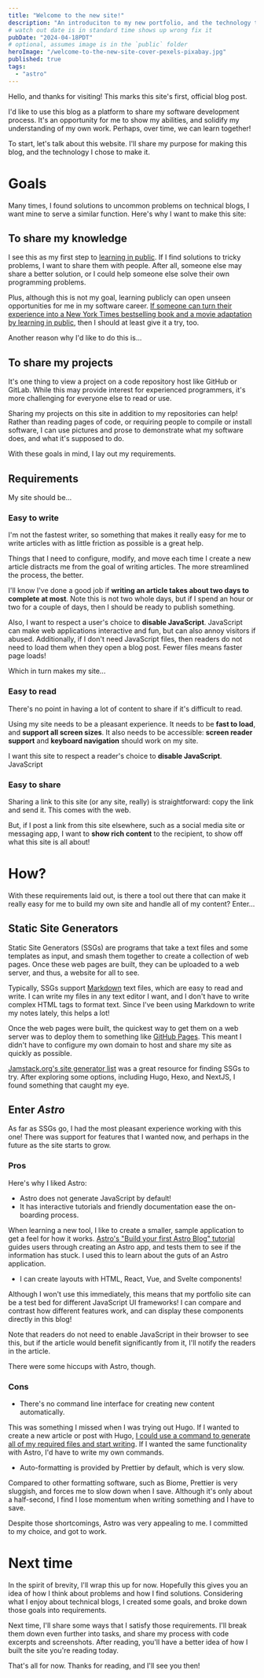 ```yaml
---
title: "Welcome to the new site!"
description: "An introduciton to my new portfolio, and the technology that powers it."
# watch out date is in standard time shows up wrong fix it
pubDate: "2024-04-18PDT"
# optional, assumes image is in the `public` folder
heroImage: "/welcome-to-the-new-site-cover-pexels-pixabay.jpg"
published: true
tags:
  - "astro"
---
```


Hello, and thanks for visiting! This marks this site's first, official blog post.

I'd like to use this blog as a platform to share my software development process. It's an opportunity for me to show my abilities, and solidify my understanding of my own work. Perhaps, over time, we can learn together!

To start, let's talk about this website. I'll share my purpose for making this blog, and the technology I chose to make it.

# Goals

Many times, I found solutions to uncommon problems on technical blogs, I want mine to serve a similar function. Here's why I want to make this site:

## To share my knowledge

I see this as my first step to [learning in public](https://www.swyx.io/learn-in-public). If I find solutions to tricky problems, I want to share them with people. After all, someone else may share a better solution, or I could help someone else solve their own programming problems.

Plus, although this is not my goal, learning publicly can open unseen opportunities for me in my software career. [If someone can turn their experience into a New York Times bestselling book and a movie adaptation by learning in public](https://www.washingtonpost.com/food/2022/11/02/julie-powell-julia-child-food-writing/), then I should at least give it a try, too.

Another reason why I'd like to do this is...

## To share my projects

It's one thing to view a project on a code repository host like GitHub or GitLab. While this may provide interest for experienced programmers, it's more challenging for everyone else to read or use.

Sharing my projects on this site in addition to my repositories can help! Rather than reading pages of code, or requiring people to compile or install software, I can use pictures and prose to demonstrate what my software does, and what it's supposed to do.

With these goals in mind, I lay out my requirements.

## Requirements

My site should be...

### Easy to write

I'm not the fastest writer, so something that makes it really easy for me to write articles with as little friction as possible is a great help.

Things that I need to configure, modify, and move each time I create a new article distracts me from the goal of writing articles. The more streamlined the process, the better.

I'll know I've done a good job if **writing an article takes about two days to complete at most**. Note this is not two whole days, but if I spend an hour or two for a couple of days, then I should be ready to publish something.

Also, I want to respect a user's choice to **disable JavaScript**. JavaScript can make web applications interactive and fun, but can also annoy visitors if abused. Additionally, if I don't need JavaScript files, then readers do not need to load them when they open a blog post. Fewer files means faster page loads!

Which in turn makes my site...

### Easy to read

There's no point in having a lot of content to share if it's difficult to read.

Using my site needs to be a pleasant experience. It needs to be **fast to load**, and **support all screen sizes**. It also needs to be accessible: **screen reader support** and **keyboard navigation** should work on my site.

I want this site to respect a reader's choice to **disable JavaScript**. JavaScript

### Easy to share

Sharing a link to this site (or any site, really) is straightforward: copy the link and send it. This comes with the web.

But, if I post a link from this site elsewhere, such as a social media site or messaging app, I want to **show rich content** to the recipient, to show off what this site is all about!

# How?

With these requirements laid out, is there a tool out there that can make it really easy for me to build my own site and handle all of my content? Enter...

## Static Site Generators

Static Site Generators (SSGs) are programs that take a text files and some templates as input, and smash them together to create a collection of web pages. Once these web pages are built, they can be uploaded to a web server, and thus, a website for all to see.

Typically, SSGs support [Markdown](https://en.wikipedia.org/wiki/Markdown) text files, which are easy to read and write. I can write my files in any text editor I want, and I don't have to write complex HTML tags to format text. Since I've been using Markdown to write my notes lately, this helps a lot!

Once the web pages were built, the quickest way to get them on a web server was to deploy them to something like [GitHub Pages](https://pages.github.com/). This meant I didn't have to configure my own domain to host and share my site as quickly as possible.

[Jamstack.org's site generator list](https://jamstack.org/generators/) was a great resource for finding SSGs to try. After exploring some options, including Hugo, Hexo, and NextJS, I found something that caught my eye.

## Enter _Astro_

As far as SSGs go, I had the most pleasant experience working with this one! There was support for features that I wanted now, and perhaps in the future as the site starts to grow.

### Pros

Here's why I liked Astro:

- Astro does not generate JavaScript by default!
- It has interactive tutorials and friendly documentation ease the on-boarding process.

When learning a new tool, I like to create a smaller, sample application to get a feel for how it works. [Astro's "Build your first Astro Blog" tutorial](https://docs.astro.build/en/tutorial/0-introduction/) guides users through creating an Astro app, and tests them to see if the information has stuck. I used this to learn about the guts of an Astro application.

- I can create layouts with HTML, React, Vue, and Svelte components!

Although I won't use this immediately, this means that my portfolio site can be a test bed for different JavaScript UI frameworks! I can compare and contrast how different features work, and can display these components directly in this blog!

Note that readers do not need to enable JavaScript in their browser to see this, but if the article would benefit significantly from it, I'll notify the readers in the article.

There were some hiccups with Astro, though.

### Cons

- There's no command line interface for creating new content automatically.

This was something I missed when I was trying out Hugo. If I wanted to create a new article or post with Hugo, [I could use a command to generate all of my required files and start writing](https://gohugo.io/commands/hugo_new/). If I wanted the same functionality with Astro, I'd have to write my own commands.

- Auto-formatting is provided by Prettier by default, which is very slow.

Compared to other formatting software, such as Biome, Prettier is very sluggish, and forces me to slow down when I save. Although it's only about a half-second, I find I lose momentum when writing something and I have to save.

Despite those shortcomings, Astro was very appealing to me. I committed to my choice, and got to work.

# Next time

In the spirit of brevity, I'll wrap this up for now. Hopefully this gives you an idea of how I think about problems and how I find solutions. Considering what I enjoy about technical blogs, I created some goals, and broke down those goals into requirements.

Next time, I'll share some ways that I satisfy those requirements. I'll break them down even further into tasks, and share my process with code excerpts and screenshots. After reading, you'll have a better idea of how I built the site you're reading today.

That's all for now. Thanks for reading, and I'll see you then!
